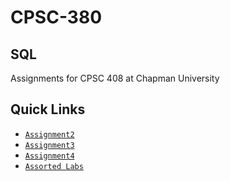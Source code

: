# CPSC-380


## SQL
Assignments for CPSC 408 at Chapman University


## Quick Links
- [`Assignment2`](Assignment2/assignment2.sql)
- [`Assignment3`](Assignment3/README.md)
- [`Assignment4`](Assignment4/README.md)
- [`Assorted Labs`](Labs)